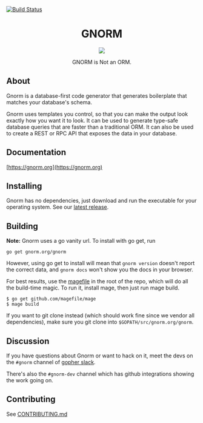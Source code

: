 [![Build Status](https://travis-ci.org/gnormal/gnorm.svg?branch=master)](https://travis-ci.org/gnormal/gnorm)
<h1 align="center">GNORM</h1>

<p align="center"><img src="https://user-images.githubusercontent.com/3185864/29906052-5fd530a2-8de0-11e7-964e-1112fb152ee1.png" /></p>
<p align="center">GNORM is Not an ORM.</p>

## About

Gnorm is a database-first code generator that generates boilerplate that matches
your database's schema.  

Gnorm uses templates you control, so that you can make the output look exactly
how you want it to look.  It can be used to generate type-safe database queries
that are faster than a traditional ORM.  It can also be used to create a REST or
RPC API that exposes the data in your database.

## Documentation

[https://gnorm.org](https://gnorm.org)

## Installing

Gnorm has no dependencies, just download and run the executable for your
operating system.  See our [latest release](https://github.com/gnormal/gnorm/releases/latest).

## Building

__Note:__ Gnorm uses a go vanity url.  To install with go get, run 

```
go get gnorm.org/gnorm
```

However, using go get to install will mean that `gnorm version` doesn't report
the correct data, and `gnorm docs` won't show you the docs in your browser. 

For best results, use the [magefile](https://github.com/magefile/mage) in the
root of the repo, which will do all the build-time magic.  To run it, install
mage, then just run mage build.

```
$ go get github.com/magefile/mage
$ mage build
```

If you want to git clone instead (which should work fine since we vendor all
dependencies), make sure you git clone into `$GOPATH/src/gnorm.org/gnorm`.

## Discussion 

If you have questions about Gnorm or want to hack on it, meet the devs on the
`#gnorm` channel of [gopher slack](https://gophers.slack.com/).

There's also the `#gnorm-dev` channel which has github integrations showing the
work going on.

## Contributing

See [CONTRIBUTING.md](CONTRIBUTING.md)